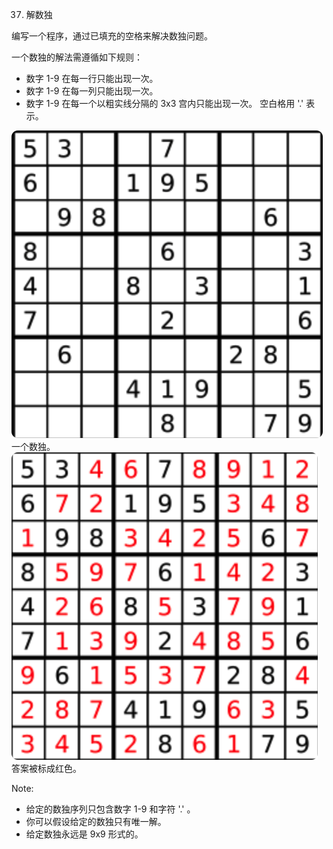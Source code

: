 37. 解数独

编写一个程序，通过已填充的空格来解决数独问题。

一个数独的解法需遵循如下规则：
- 数字 1-9 在每一行只能出现一次。
- 数字 1-9 在每一列只能出现一次。
- 数字 1-9 在每一个以粗实线分隔的 3x3 宫内只能出现一次。
空白格用 '.' 表示。

![_1.png](./source/_1.png)
一个数独。
![_2.png](./source/_2.png)
答案被标成红色。

Note:
- 给定的数独序列只包含数字 1-9 和字符 '.' 。
- 你可以假设给定的数独只有唯一解。
- 给定数独永远是 9x9 形式的。